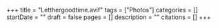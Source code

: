 +++
title = "Letthergoodtime.avif"
tags = ["Photos"]
categories = []
startDate = ""
draft = false
pages = []
description = ""
citations = []
+++
